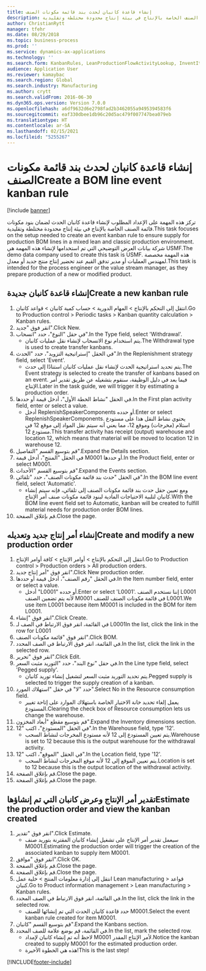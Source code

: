 ```yaml
---
title: إنشاء قاعدة كانبان لحدث بند قائمة مكونات الصنف
description: تركز هذه المهمة على الإعداد المطلوب لإنشاء قاعدة كانبان الحدث لضمان بنود مكونات قائمة الصنف الخاصة بالإنتاج في بيئة إنتاج محدودة مختلطة وتقليدية.
author: ChristianRytt
manager: tfehr
ms.date: 08/29/2018
ms.topic: business-process
ms.prod: ''
ms.service: dynamics-ax-applications
ms.technology: ''
ms.search.form: KanbanRules, LeanProductionFlowActivityLookup, InventItemIdLookupSimple, ProdTableListPage, ProdTableCreate, InventItemIdLookupPurchase, ProdTable, ProdBOM, ProdParmCostEstimation
audience: Application User
ms.reviewer: kamaybac
ms.search.region: Global
ms.search.industry: Manufacturing
ms.author: crytt
ms.search.validFrom: 2016-06-30
ms.dyn365.ops.version: Version 7.0.0
ms.openlocfilehash: a6df9632d6e2798fad2b3462055a9495394583f6
ms.sourcegitcommit: eaf330dbee1db96c20d5ac479f007747bea079eb
ms.translationtype: HT
ms.contentlocale: ar-SA
ms.lasthandoff: 02/15/2021
ms.locfileid: "5255267"
---
```

# <a name="create-a-bom-line-event-kanban-rule"></a><span data-ttu-id="36ae7-103">إنشاء قاعدة كانبان لحدث بند قائمة مكونات الصنف</span><span class="sxs-lookup"><span data-stu-id="36ae7-103">Create a BOM line event kanban rule</span></span>

[!include [banner](../../includes/banner.md)]

<span data-ttu-id="36ae7-104">تركز هذه المهمة على الإعداد المطلوب لإنشاء قاعدة كانبان الحدث لضمان بنود مكونات قائمة الصنف الخاصة بالإنتاج في بيئة إنتاج محدودة مختلطة وتقليدية.</span><span class="sxs-lookup"><span data-stu-id="36ae7-104">This task focuses on the setup needed to create an event kanban rule to ensure supply for production BOM lines in a mixed lean and classic production environment.</span></span> <span data-ttu-id="36ae7-105">شركة بيانات العرض التوضيحي التي تم استخدامها لإنشاء هذه المهمة هي USMF.‬</span><span class="sxs-lookup"><span data-stu-id="36ae7-105">The demo data company used to create this task is USMF.</span></span> <span data-ttu-id="36ae7-106">هذه المهمة مخصصة لمهندس العمليات أو مدير تدفق القيم عند تحضير إنتاج منتج جديد أو معدل.</span><span class="sxs-lookup"><span data-stu-id="36ae7-106">This task is intended for the process engineer or the value stream manager, as they prepare production of a new or modified product.</span></span>


## <a name="create-a-new-kanban-rule"></a><span data-ttu-id="36ae7-107">إنشاء قاعدة كانبان جديدة</span><span class="sxs-lookup"><span data-stu-id="36ae7-107">Create a new kanban rule</span></span>
1. <span data-ttu-id="36ae7-108">انتقل إلى التحكم بالإنتاج‬ > المهام الدورية > حساب كمية كانبان > قواعد كانبان.</span><span class="sxs-lookup"><span data-stu-id="36ae7-108">Go to Production control > Periodic tasks > Kanban quantity calculation > Kanban rules.</span></span>
2. <span data-ttu-id="36ae7-109">انقر فوق "جديد".</span><span class="sxs-lookup"><span data-stu-id="36ae7-109">Click New.</span></span>
3. <span data-ttu-id="36ae7-110">في حقل "النوع"، حدد "انسحاب".</span><span class="sxs-lookup"><span data-stu-id="36ae7-110">In the Type field, select 'Withdrawal'.</span></span>
    * <span data-ttu-id="36ae7-111">يتم استخدام نوع الانسحاب لإنشاء نقل عمليات كانبان.</span><span class="sxs-lookup"><span data-stu-id="36ae7-111">The Withdrawal type is used to create transfer kanbans.</span></span>  
4. <span data-ttu-id="36ae7-112">في الحقل "إستراتيجية التزويد"، حدد "الحدث".</span><span class="sxs-lookup"><span data-stu-id="36ae7-112">In the Replenishment strategy field, select 'Event'.</span></span>
    * <span data-ttu-id="36ae7-113">يتم تحديد استراتيجية الحدث لإنشاء نقل عمليات كانبان استنادًا إلى حدث.</span><span class="sxs-lookup"><span data-stu-id="36ae7-113">The Event strategy is selected to create the transfer of kanbans based on an event.</span></span> <span data-ttu-id="36ae7-114">فيما بعد في دليل الوظيفة، سنقوم بتشغيله عن طريق تقدير أمر الإنتاج.</span><span class="sxs-lookup"><span data-stu-id="36ae7-114">Later in the task guide, we will trigger it by estimating a production order.</span></span>  
5. <span data-ttu-id="36ae7-115">في الحقل "نشاط الخطة الأول"، أدخل قيمة أو حددها.</span><span class="sxs-lookup"><span data-stu-id="36ae7-115">In the First plan activity field, enter or select a value.</span></span>
    * <span data-ttu-id="36ae7-116">أدخل ReplenishSpeakerComponents أو حدده.</span><span class="sxs-lookup"><span data-stu-id="36ae7-116">Enter or select ReplenishSpeakerComponents.</span></span> <span data-ttu-id="36ae7-117">يحتوي نشاط النقل هذا على مستودع استلام (مخرجات) وموقع 12، مما يعني أنه سيتم نقل المواد إلى موقع 12 في مستودع 12.</span><span class="sxs-lookup"><span data-stu-id="36ae7-117">This transfer activity has receipt (output) warehouse and location 12, which means that material will be moved to location 12 in warehouse 12.</span></span>  
6. <span data-ttu-id="36ae7-118">قم بتوسيع القسم "التفاصيل".</span><span class="sxs-lookup"><span data-stu-id="36ae7-118">Expand the Details section.</span></span>
7. <span data-ttu-id="36ae7-119">في الحقل "المنتج"، أدخل قيمة M0001 أو حددها.</span><span class="sxs-lookup"><span data-stu-id="36ae7-119">In the Product field, enter or select M0001.</span></span>
8. <span data-ttu-id="36ae7-120">قم بتوسيع القسم "الأحداث".</span><span class="sxs-lookup"><span data-stu-id="36ae7-120">Expand the Events section.</span></span>
9. <span data-ttu-id="36ae7-121">في الحقل "حدث بند قائمة مكونات الصنف"، حدد "تلقائي".</span><span class="sxs-lookup"><span data-stu-id="36ae7-121">In the BOM line event field, select 'Automatic'.</span></span>
    * <span data-ttu-id="36ae7-122">ومع تعيين حقل حدث بند قائمة مكونات الصنف إلى تلقائي، فإنه سيتم إنشاء كانبان لتلبية الاحتياجات المادية لبنود قائمة مكونات صنف أمر الإنتاج.</span><span class="sxs-lookup"><span data-stu-id="36ae7-122">With the BOM line event field set to Automatic, kanban will be created to fulfill material needs for production order BOM lines.</span></span>  
10. <span data-ttu-id="36ae7-123">قم بإغلاق الصفحة.</span><span class="sxs-lookup"><span data-stu-id="36ae7-123">Close the page.</span></span>

## <a name="create-and-modify-a-new-production-order"></a><span data-ttu-id="36ae7-124">إنشاء أمر إنتاج جديد وتعديله</span><span class="sxs-lookup"><span data-stu-id="36ae7-124">Create and modify a new production order</span></span>
1. <span data-ttu-id="36ae7-125">انتقل إلى التحكم بالإنتاج‬ > أوامر الإنتاج > كافة أوامر الإنتاج.</span><span class="sxs-lookup"><span data-stu-id="36ae7-125">Go to Production control > Production orders > All production orders.</span></span>
2. <span data-ttu-id="36ae7-126">انقر فوق "أمر إنتاج جديد".</span><span class="sxs-lookup"><span data-stu-id="36ae7-126">Click New production order.</span></span>
3. <span data-ttu-id="36ae7-127">في الحقل "رقم الصنف"، أدخل قيمة أو حددها.</span><span class="sxs-lookup"><span data-stu-id="36ae7-127">In the Item number field, enter or select a value.</span></span>
    * <span data-ttu-id="36ae7-128">أدخل "L0001" أو حدده.</span><span class="sxs-lookup"><span data-stu-id="36ae7-128">Enter or select 'L0001'.</span></span> <span data-ttu-id="36ae7-129">إننا نستخدم الصنف L0001 لأنه يتم تضمين الصنف M0001 في قائمة مكونات الصنف للصنف L0001.</span><span class="sxs-lookup"><span data-stu-id="36ae7-129">We use item L0001 because item M0001 is included in the BOM for item L0001.</span></span>  
4. <span data-ttu-id="36ae7-130">انقر فوق "إنشاء".</span><span class="sxs-lookup"><span data-stu-id="36ae7-130">Click Create.</span></span>
5. <span data-ttu-id="36ae7-131">في القائمة، انقر فوق الارتباط في الصف لـ L0001</span><span class="sxs-lookup"><span data-stu-id="36ae7-131">In the list, click the link in the row for L0001</span></span>
6. <span data-ttu-id="36ae7-132">انقر فوق "قائمة مكونات الصنف".</span><span class="sxs-lookup"><span data-stu-id="36ae7-132">Click BOM.</span></span>
7. <span data-ttu-id="36ae7-133">في القائمة، انقر فوق الارتباط في الصف المحدد.</span><span class="sxs-lookup"><span data-stu-id="36ae7-133">In the list, click the link in the selected row.</span></span>
8. <span data-ttu-id="36ae7-134">انقر فوق "تحرير".</span><span class="sxs-lookup"><span data-stu-id="36ae7-134">Click Edit.</span></span>
9. <span data-ttu-id="36ae7-135">في حقل "نوع البند"، حدد "التوريد مثبت السعر.</span><span class="sxs-lookup"><span data-stu-id="36ae7-135">In the Line type field, select 'Pegged supply'.</span></span>
    * <span data-ttu-id="36ae7-136">يتم تحديد التوريد مثبت السعر لتشغيل إنشاء توريد كانبان.</span><span class="sxs-lookup"><span data-stu-id="36ae7-136">Pegged supply is selected to trigger the supply creation of a kanban.</span></span>  
10. <span data-ttu-id="36ae7-137">حدد "لا" في حقل "استهلاك المورد".</span><span class="sxs-lookup"><span data-stu-id="36ae7-137">Select No in the Resource consumption field.</span></span>
    * <span data-ttu-id="36ae7-138">يعمل إلغاء تحديد خانة الاختيار الخاصة باستهلاك الموارد على إتاحة تغيير المستودع.</span><span class="sxs-lookup"><span data-stu-id="36ae7-138">Clearing the check box of Resource consumption lets us change the warehouse.</span></span>  
11. <span data-ttu-id="36ae7-139">قم بتوسيع مقطع "أبعاد المخزون".</span><span class="sxs-lookup"><span data-stu-id="36ae7-139">Expand the Inventory dimensions section.</span></span>
12. <span data-ttu-id="36ae7-140">في الحقل "المستودع"، اكتب "12".</span><span class="sxs-lookup"><span data-stu-id="36ae7-140">In the Warehouse field, type '12'.</span></span>
    * <span data-ttu-id="36ae7-141">يتم تعيين المستودع إلى 12 لأنه مستودع المخرجات لنشاط السحب.</span><span class="sxs-lookup"><span data-stu-id="36ae7-141">Warehouse is set to 12 because this is the output warehouse for the withdrawal activity.</span></span>  
13. <span data-ttu-id="36ae7-142">في الحقل "الموقع"، اكتب "12".</span><span class="sxs-lookup"><span data-stu-id="36ae7-142">In the Location field, type '12'.</span></span>
    * <span data-ttu-id="36ae7-143">يتم تعيين الموقع إلى 12 لأنه موقع المخرجات لنشاط السحب.</span><span class="sxs-lookup"><span data-stu-id="36ae7-143">Location is set to 12 because this is the output location of the withdrawal activity.</span></span>  
14. <span data-ttu-id="36ae7-144">قم بإغلاق الصفحة.</span><span class="sxs-lookup"><span data-stu-id="36ae7-144">Close the page.</span></span>
15. <span data-ttu-id="36ae7-145">قم بإغلاق الصفحة.</span><span class="sxs-lookup"><span data-stu-id="36ae7-145">Close the page.</span></span>

## <a name="estimate-the-production-order-and-view-the-kanban-created"></a><span data-ttu-id="36ae7-146">تقدير أمر الإنتاج وعرض كانبان التي تم إنشاؤها</span><span class="sxs-lookup"><span data-stu-id="36ae7-146">Estimate the production order and view the kanban created</span></span>
1. <span data-ttu-id="36ae7-147">انقر فوق "تقدير".</span><span class="sxs-lookup"><span data-stu-id="36ae7-147">Click Estimate.</span></span>
    * <span data-ttu-id="36ae7-148">سيعمل تقدير أمر الإنتاج على تشغيل إنشاء كانبان المقترنة بتوريد صنف M0001.</span><span class="sxs-lookup"><span data-stu-id="36ae7-148">Estimating the production order will trigger the creation of the associated kanban to supply item M0001.</span></span>  
2. <span data-ttu-id="36ae7-149">انقر فوق "موافق".</span><span class="sxs-lookup"><span data-stu-id="36ae7-149">Click OK.</span></span>
3. <span data-ttu-id="36ae7-150">قم بإغلاق الصفحة.</span><span class="sxs-lookup"><span data-stu-id="36ae7-150">Close the page.</span></span>
4. <span data-ttu-id="36ae7-151">قم بإغلاق الصفحة.</span><span class="sxs-lookup"><span data-stu-id="36ae7-151">Close the page.</span></span>
5. <span data-ttu-id="36ae7-152">انتقل إلى إدارة معلومات المنتج‬ > خلية عمل Lean manufacturing > قواعد كنبان.</span><span class="sxs-lookup"><span data-stu-id="36ae7-152">Go to Product information management > Lean manufacturing > Kanban rules.</span></span>
6. <span data-ttu-id="36ae7-153">في القائمة، انقر فوق الارتباط في الصف المحدد.</span><span class="sxs-lookup"><span data-stu-id="36ae7-153">In the list, click the link in the selected row.</span></span>
    * <span data-ttu-id="36ae7-154">حدد قاعدة كانبان الحدث التي تم إنشائها للصنف M0001.</span><span class="sxs-lookup"><span data-stu-id="36ae7-154">Select the event kanban rule created for item M0001.</span></span>  
7. <span data-ttu-id="36ae7-155">قم بتوسيع القسم "كانبان".</span><span class="sxs-lookup"><span data-stu-id="36ae7-155">Expand the Kanbans section.</span></span>
8. <span data-ttu-id="36ae7-156">في القائمة، قم بوضع علامة للصف المحدد.</span><span class="sxs-lookup"><span data-stu-id="36ae7-156">In the list, mark the selected row.</span></span>
    * <span data-ttu-id="36ae7-157">لاحظ أنه تم إنشاء كانبان لإمداد M0001 لأمر الإنتاج المقدر.</span><span class="sxs-lookup"><span data-stu-id="36ae7-157">Notice the kanban created to supply M0001 for the estimated production order.</span></span>  
    * <span data-ttu-id="36ae7-158">هذه هي الخطوة الأخيرة!</span><span class="sxs-lookup"><span data-stu-id="36ae7-158">This is the last step!</span></span>  



[!INCLUDE[footer-include](../../../includes/footer-banner.md)]